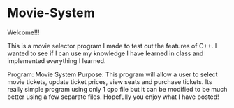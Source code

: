# Movie-System

Welcome!!!

This is a movie selector program I made to test out the features of C++. I wanted to see if I can use my knowledge I have learned in class and implemented
everything I learned.

Program: Movie System
Purpose: This program will allow a user to select movie tickets, update ticket prices, view seats and purchase tickets. Its really simple program using only
1 cpp file but it can be modified to be much better using a few separate files. Hopefully you enjoy what I have posted!
